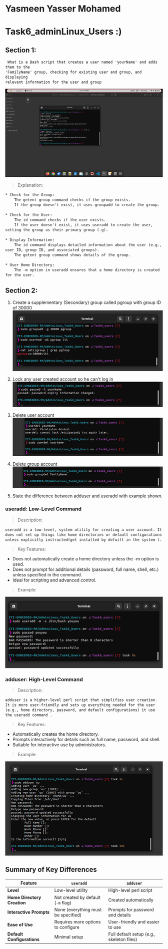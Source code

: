 # Yasmeen Yasser Mohamed
# Task6_adminLinux_Users :)

## Section 1:
     What is a Bash script that creates a user named 'yourName' and adds them to the
    'FamilyName' group, checking for existing user and group, and displaying
    relevant information for the user and group


![](tryScript.png "")

> Explanation:


    * Check for the Group:
        The getent group command checks if the group exists.
        If the group doesn't exist, it uses groupadd to create the group.

    * Check for the User:
        The id command checks if the user exists.
        If the user doesn't exist, it uses useradd to create the user, setting the group as their primary group (-g).

    * Display Information:
        The id command displays detailed information about the user (e.g., user ID, group ID, and associated groups).
        The getent group command shows details of the group.

    * User Home Directory:
        The -m option in useradd ensures that a home directory is created for the user.

## Section 2:
 
 1. Create a supplementary (Secondary) group called pgroup with group ID of 30000
 ![](s2_1.png "")

 2. Lock any user created account so he can't log in
 ![](s2_2.png "")

 3. Delete user account
 ![](s2_3.png "")

 4. Delete group account
 ![](s2_4.png "")

 5. State the difference between adduser and useradd with example shown.
 ### useradd: Low-Level Command

> Description: 
    
    useradd is a low-level, system utility for creating a user account. It does not set up things like home directories or default configurations unless explicitly instructed(get installed by defuilt in the system ).

>Key Features:

* Does not automatically create a home directory unless the -m option is used.
* Does not prompt for additional details (password, full name, shell, etc.) unless specified in the command.
* Ideal for scripting and advanced control.

> Example:

 ![](s2_5.1.png "")

### adduser: High-Level Command

> Description: 
    
    adduser is a higher-level perl script that simplifies user creation. It is more user-friendly and sets up everything needed for the user (e.g., home directory, password, and default configurations) it use the useradd command .

> Key Features:
        
* Automatically creates the home directory.
* Prompts interactively for details such as full name, password, and shell.
* Suitable for interactive use by administrators.

> Example:

 ![](s2_5.2.png "")

 ## Summary of Key Differences

 | **Feature**                | **`useradd`**                      | **`adduser`**                       |
|-----------------------------|-------------------------------------|--------------------------------------|
| **Level**                  | Low-level utility                  | High-level perl script                   |
| **Home Directory Creation**| Not created by default (`-m` flag) | Created automatically               |
| **Interactive Prompts**    | None (everything must be specified)| Prompts for password and details    |
| **Ease of Use**            | Requires more options to configure | User-friendly and easier to use     |
| **Default Configurations** | Minimal setup                      | Full default setup (e.g., skeleton files) |